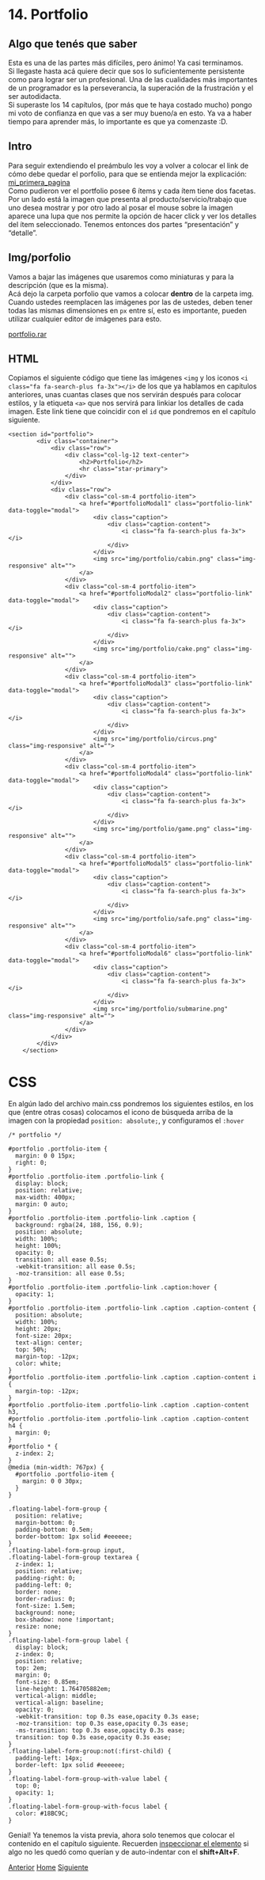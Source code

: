 # 14. Portfolio

## Algo que tenés que saber

Esta es una de las partes más difíciles, pero ánimo! Ya casi terminamos.<br />
Si llegaste hasta acá quiere decir que sos lo suficientemente persistente como para lograr ser un profesional. Una de las cualidades más importantes de un programador es la perseverancia, la superación de la frustración y el ser autodidacta.<br />
Si superaste los 14 capítulos, (por más que te haya costado mucho) pongo mi voto de confianza en que vas a ser muy bueno/a en esto. Ya va a haber tiempo para aprender más, lo importante es que ya comenzaste :D.

## Intro

Para seguir extendiendo el preámbulo les voy a volver a colocar el link de cómo debe quedar el porfolio, para que se entienda mejor la explicación:<br />
<a target="_blank" href="http://dacu.com.ar/mi_primera_pagina/">mi_primera_pagina</a><br />
Como pudieron ver el portfolio posee 6 ítems y cada ítem tiene dos facetas. Por un lado está la imagen que presenta al producto/servicio/trabajo que uno desea mostrar y por otro lado al posar el mouse sobre la imagen aparece una lupa que nos permite la opción de hacer click y ver los detalles del ítem seleccionado. Tenemos entonces dos partes “presentación” y “detalle”.


## Img/porfolio

Vamos a bajar las imágenes que usaremos como miniaturas y para la descripción (que es la misma).<br />
Acá dejo la carpeta porfolio que vamos a colocar **dentro** de la carpeta img.
Cuando ustedes reemplacen las imágenes por las de ustedes, deben tener todas las mismas dimensiones en `px` entre sí, esto es importante, pueden utilizar cualquier editor de imágenes para esto.

<a target="_blank" href="https://fgarciajulia.github.io/mi_primera_pagina/portfolio.rar">portfolio.rar</a>

## HTML

Copiamos el siguiente código que tiene las imágenes `<img` y los iconos `<i class="fa fa-search-plus fa-3x"></i>` de los que ya hablamos en capítulos anteriores, unas cuantas clases que nos servirán después para colocar estilos, y la etiqueta `<a>` que nos servirá para linkiar los detalles de cada imagen. Este link tiene que coincidir con el `id` que pondremos en el capítulo siguiente.


```
<section id="portfolio">
        <div class="container">
            <div class="row">
                <div class="col-lg-12 text-center">
                    <h2>Portfolio</h2>
                    <hr class="star-primary">
                </div>
            </div>
            <div class="row">
                <div class="col-sm-4 portfolio-item">
                    <a href="#portfolioModal1" class="portfolio-link" data-toggle="modal">
                        <div class="caption">
                            <div class="caption-content">
                                <i class="fa fa-search-plus fa-3x"></i>
                            </div>
                        </div>
                        <img src="img/portfolio/cabin.png" class="img-responsive" alt="">
                    </a>
                </div>
                <div class="col-sm-4 portfolio-item">
                    <a href="#portfolioModal2" class="portfolio-link" data-toggle="modal">
                        <div class="caption">
                            <div class="caption-content">
                                <i class="fa fa-search-plus fa-3x"></i>
                            </div>
                        </div>
                        <img src="img/portfolio/cake.png" class="img-responsive" alt="">
                    </a>
                </div>
                <div class="col-sm-4 portfolio-item">
                    <a href="#portfolioModal3" class="portfolio-link" data-toggle="modal">
                        <div class="caption">
                            <div class="caption-content">
                                <i class="fa fa-search-plus fa-3x"></i>
                            </div>
                        </div>
                        <img src="img/portfolio/circus.png" class="img-responsive" alt="">
                    </a>
                </div>
                <div class="col-sm-4 portfolio-item">
                    <a href="#portfolioModal4" class="portfolio-link" data-toggle="modal">
                        <div class="caption">
                            <div class="caption-content">
                                <i class="fa fa-search-plus fa-3x"></i>
                            </div>
                        </div>
                        <img src="img/portfolio/game.png" class="img-responsive" alt="">
                    </a>
                </div>
                <div class="col-sm-4 portfolio-item">
                    <a href="#portfolioModal5" class="portfolio-link" data-toggle="modal">
                        <div class="caption">
                            <div class="caption-content">
                                <i class="fa fa-search-plus fa-3x"></i>
                            </div>
                        </div>
                        <img src="img/portfolio/safe.png" class="img-responsive" alt="">
                    </a>
                </div>
                <div class="col-sm-4 portfolio-item">
                    <a href="#portfolioModal6" class="portfolio-link" data-toggle="modal">
                        <div class="caption">
                            <div class="caption-content">
                                <i class="fa fa-search-plus fa-3x"></i>
                            </div>
                        </div>
                        <img src="img/portfolio/submarine.png" class="img-responsive" alt="">
                    </a>
                </div>
            </div>
        </div>
    </section>
```
# CSS

En algún lado del archivo main.css pondremos los siguientes estilos, en los que (entre otras cosas) colocamos el icono de búsqueda arriba de la imagen con la propiedad `position: absolute;`, y configuramos el `:hover`

```
/* portfolio */

#portfolio .portfolio-item {
  margin: 0 0 15px;
  right: 0;
}
#portfolio .portfolio-item .portfolio-link {
  display: block;
  position: relative;
  max-width: 400px;
  margin: 0 auto;
}
#portfolio .portfolio-item .portfolio-link .caption {
  background: rgba(24, 188, 156, 0.9);
  position: absolute;
  width: 100%;
  height: 100%;
  opacity: 0;
  transition: all ease 0.5s;
  -webkit-transition: all ease 0.5s;
  -moz-transition: all ease 0.5s;
}
#portfolio .portfolio-item .portfolio-link .caption:hover {
  opacity: 1;
}
#portfolio .portfolio-item .portfolio-link .caption .caption-content {
  position: absolute;
  width: 100%;
  height: 20px;
  font-size: 20px;
  text-align: center;
  top: 50%;
  margin-top: -12px;
  color: white;
}
#portfolio .portfolio-item .portfolio-link .caption .caption-content i {
  margin-top: -12px;
}
#portfolio .portfolio-item .portfolio-link .caption .caption-content h3,
#portfolio .portfolio-item .portfolio-link .caption .caption-content h4 {
  margin: 0;
}
#portfolio * {
  z-index: 2;
}
@media (min-width: 767px) {
  #portfolio .portfolio-item {
    margin: 0 0 30px;
  }
}

.floating-label-form-group {
  position: relative;
  margin-bottom: 0;
  padding-bottom: 0.5em;
  border-bottom: 1px solid #eeeeee;
}
.floating-label-form-group input,
.floating-label-form-group textarea {
  z-index: 1;
  position: relative;
  padding-right: 0;
  padding-left: 0;
  border: none;
  border-radius: 0;
  font-size: 1.5em;
  background: none;
  box-shadow: none !important;
  resize: none;
}
.floating-label-form-group label {
  display: block;
  z-index: 0;
  position: relative;
  top: 2em;
  margin: 0;
  font-size: 0.85em;
  line-height: 1.764705882em;
  vertical-align: middle;
  vertical-align: baseline;
  opacity: 0;
  -webkit-transition: top 0.3s ease,opacity 0.3s ease;
  -moz-transition: top 0.3s ease,opacity 0.3s ease;
  -ms-transition: top 0.3s ease,opacity 0.3s ease;
  transition: top 0.3s ease,opacity 0.3s ease;
}
.floating-label-form-group:not(:first-child) {
  padding-left: 14px;
  border-left: 1px solid #eeeeee;
}
.floating-label-form-group-with-value label {
  top: 0;
  opacity: 1;
}
.floating-label-form-group-with-focus label {
  color: #18BC9C;
}

```
Genial! Ya tenemos la vista previa, ahora solo tenemos que colocar el contenido en el capítulo siguiente.
Recuerden <a target="_blank" href="https://fgarciajulia.github.io/mi_primera_pagina/inspeccionar-elemento"> inspeccionar el elemento</a> si algo no les quedó como querían y de auto-indentar con el **shift+Alt+F**.


<div class="Grid">
    <a href="https://fgarciajulia.github.io/mi_primera_pagina/acerca-de" class="my-btn anterior">Anterior</a>
    <a href="https://fgarciajulia.github.io/mi_primera_pagina" class="my-btn home">Home</a>
    <a href="https://fgarciajulia.github.io/mi_primera_pagina/portfolioDos" class="my-btn siguiente">Siguiente</a>
</div>